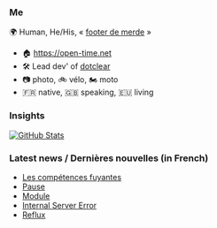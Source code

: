### Me

🌍 Human, He/His, « [footer de merde](https://open-time.net/post/2013/07/17/La-veritable-histoire-du-Footer-de-merde-) » 
* 🏠 https://open-time.net 
* 🛠️ Lead dev' of [dotclear](https://git.dotclear.org/dev/dotclear)
* 📷 photo, 🚲 vélo, 🏍️ moto 
* 🇫🇷 native, 🇬🇧 speaking, 🇪🇺 living

### Insights

[![GitHub Stats](https://github-readme-stats-sigma-five.vercel.app/api?username=franck-paul)](https://github.com/franck-paul)

### Latest news / Dernières nouvelles (in French)

<!-- BLOG-POST-LIST:START -->
- [Les compétences fuyantes](https://open-time.net/post/2024/03/30/Les-competences-fuyantes)
- [Pause](https://open-time.net/post/2024/03/29/Pause)
- [Module](https://open-time.net/post/2024/03/28/Module)
- [Internal Server Error](https://open-time.net/post/2024/03/27/Internal-Server-Error)
- [Reflux](https://open-time.net/post/2024/03/26/Reflux)
<!-- BLOG-POST-LIST:END -->
